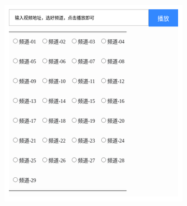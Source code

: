 
<script type="text/javascript">function jspoosearch()
{
if(jspoo.url01.checked)
window.open("https://api.sigujx.com/?url="+jspoo.key.value,"");
if(jspoo.url02.checked)
window.open("http://jx.598110.com/?url="+jspoo.key.value,"");
if(jspoo.url03.checked)
window.open("https://www.administratorw.com/video.php?url="+jspoo.key.value,"");
if(jspoo.url04.checked)
window.open("http://okjx.cc/?url="+jspoo.key.value,"");
if(jspoo.url05.checked)
window.open("http://jqaaa.com/jx.php?url="+jspoo.key.value,"");
if(jspoo.url06.checked)
window.open("https://vip.mpos.ren/v/?url="+jspoo.key.value,"");
if(jspoo.url07.checked)
window.open("http://jiexi.071811.cc/jx.php?url="+jspoo.key.value,"");
if(jspoo.url08.checked)
window.open("http://17kyun.com/api.php?url="+jspoo.key.value,"");
if(jspoo.url09.checked)
window.open("https://jx.618g.com/?url="+jspoo.key.value,"");
if(jspoo.url10.checked)
window.open("http://jx.598110.com/index.php?url="+jspoo.key.value,"");
if(jspoo.url11.checked)
window.open("https://17kyun.com/jx.php?url="+jspoo.key.value,"");
if(jspoo.url12.checked)
window.open("https://www.8090g.cn/jiexi/?url="+jspoo.key.value,"");
if(jspoo.url13.checked)
window.open("https://www.administratorw.com/admin.php?url="+jspoo.key.value,"");
if(jspoo.url14.checked)
window.open("https://z1.m1907.cn/?a=1&jx="+jspoo.key.value,"");
if(jspoo.url15.checked)
window.open("http://jiexi.071811.cc/jx2.php?url="+jspoo.key.value,"");
if(jspoo.url16.checked)
window.open("http://vip.jlsprh.com/?url="+jspoo.key.value,"");
if(jspoo.url17.checked)
window.open("http://jx.618ge.com/?url="+jspoo.key.value,"");
if(jspoo.url18.checked)
window.open("http://jx.drgxj.com/?url="+jspoo.key.value,"");
if(jspoo.url19.checked)
window.open("http://jx.du2.cc/?url="+jspoo.key.value,"");
if(jspoo.url20.checked)
window.open("http://api.bbbbbb.me/vip/?url="+jspoo.key.value,"");
if(jspoo.url21.checked)
window.open("http://vip.jlsprh.com/index.php?url="+jspoo.key.value,"");
if(jspoo.url22.checked)
window.open("http://www.wmxz.wang/video.php?url="+jspoo.key.value,"");
if(jspoo.url23.checked)
window.open("https://cdn.yangju.vip/k/?url="+jspoo.key.value,"");
if(jspoo.url24.checked)
window.open("https://api.653520.top/vip/?url="+jspoo.key.value,"");
if(jspoo.url25.checked)
window.open("https://jx.ab33.top/vip/?url="+jspoo.key.value,"");
if(jspoo.url26.checked)
window.open("https://jx.000180.top/jx/?url="+jspoo.key.value,"");
if(jspoo.url27.checked)
window.open("https://jx.km58.top/jx/?url="+jspoo.key.value,"");
if(jspoo.url28.checked)
window.open("http://api.baiyug.vip/index.php?url="+jspoo.key.value,"");
if(jspoo.url29.checked)
window.open("http://www.sfsft.com/admin.php?url="+jspoo.key.value,"");
return false;
}</script>

<div style="border:12px solid #fff;margin:5px 10px;border-radius:2px;">
    <form method="post" name="jspoo" id="jspoo" style="margin:0px;padding:0px" onsubmit="return(jspoosearch())">
     <input type="submit" value=" 播放 " style="height:47px; width:80px;font-size:16px;color:#fff;background-color: #3388ff;border-style: solid;border:0;outline:none;border-color: #dddddd;padding:0px;float:right;">
       <div style="overflow:hidden;">
     <input type="text" name="key" style="width:100%;font-size:12px;height:45px;padding:0 0px 0 15px;background-color: #fff;border-style: solid;outline:none;border-color: #d2d2d2 display:inline-block;*display:inline;border:1px solid #c1c0c0;" value="输入视频地址，选好频道，点击播放即可" id="myinput">
        </div>  
          <script language="JavaScript" type="text/javascript">var s=document.getElementById("myinput");s.onfocus=function(){if(this.value==this.defaultValue)this.value=''};
 s.onblur=function (){if(/^\s*$/.test(this.value)){this.value=this.defaultValue;this.style.color='#777'}}
 s.onkeydown=function(){this.style.color='#000'}</script>
<p style="line-height:1.5em;clear:both;">
    
</p>
      
        
<table units="hasPercent" class="noBorderTable hhhh" _innercreatetable="true" style="border-collapse:collapse;border:SOLID 0px ;background-color:;" defaultwidth="true" width="100" align="CENTER" border="0" bordercolor="#000000">
    <tbody>
        <tr>
            <td width="23%" bordercolor="rgb(0, 0, 0)" valign="middle" style="padding:0px 3px;font-size:12px;border-top:0px solid #000000;border-right:none;border-bottom:none;border-left:0px solid #000000;word-break:normal;background-color:transparent;text-align:center;" bgcolor="transparent" bselect="top,right,bottom,left" align="center">
                <p style="line-height:2.5em;">
                    <input type="radio" name="ss" id="url01"><span style="font-family:微软雅黑;font-size:14px;color:#1D1E20;">频道-01</span>
                </p>
            </td>
            <td width="23%" bordercolor="rgb(0, 0, 0)" valign="middle" style="padding:0px 3px;font-size:12px;border-top:0px solid #000000;border-right:none;border-bottom:none;border-left:0px solid #000000;word-break:normal;background-color:transparent;text-align:center;" bgcolor="transparent" bselect="top,right,bottom,left" align="center">
                <p style="line-height:2.5em;">
                    <input type="radio" name="ss" id="url02"><span style="font-family:微软雅黑;font-size:14px;color:#1D1E20;">频道-02</span>
                </p>
            </td>
            <td width="23%" bordercolor="rgb(0, 0, 0)" valign="middle" style="padding:0px 3px;font-size:12px;border-top:0px solid #000000;border-right:none;border-bottom:none;border-left:0px solid #000000;word-break:normal;background-color:transparent;text-align:center;" bgcolor="transparent" bselect="top,right,bottom,left" align="center">
                <p style="line-height:2.5em;">
                    <input type="radio" name="ss" id="url03"><span style="font-family:微软雅黑;font-size:14px;color:#1D1E20;">频道-03</span>
                </p>
            </td>
            <td width="23%" bordercolor="rgb(0, 0, 0)" valign="middle" style="padding:0px 3px;font-size:12px;border-top:0px solid #000000;border-right:none;border-bottom:none;border-left:0px solid #000000;word-break:normal;background-color:transparent;text-align:center;" bgcolor="transparent" bselect="top,right,bottom,left" align="center">
                <p style="line-height:2.5em;">
                    <input type="radio" name="ss" id="url04"><span style="font-family:微软雅黑;font-size:14px;color:#1D1E20;">频道-04</span>
                </p>
            </td>
        </tr>
        <tr>
            <td width="23%" bordercolor="rgb(0, 0, 0)" valign="middle" style="padding:0px 3px;font-size:12px;border-top:0px solid #000000;border-right:none;border-bottom:none;border-left:0px solid #000000;word-break:normal;background-color:transparent;text-align:center;" bgcolor="transparent" bselect="top,right,bottom,left" align="center">
                <p style="line-height:2.5em;">
                    <input type="radio" name="ss" id="url05"><span style="font-family:微软雅黑;font-size:14px;color:#1D1E20;">频道-05</span>
                </p>
            </td>
            <td width="23%" bordercolor="rgb(0, 0, 0)" valign="middle" style="padding:0px 3px;font-size:12px;border-top:0px solid #000000;border-right:none;border-bottom:none;border-left:0px solid #000000;word-break:normal;background-color:transparent;text-align:center;" bgcolor="transparent" bselect="top,right,bottom,left" align="center">
                <p style="line-height:2.5em;">
                    <input type="radio" name="ss" id="url06"><span style="font-family:微软雅黑;font-size:14px;color:#1D1E20;">频道-06</span>
                </p>
            </td>
            <td width="23%" bordercolor="rgb(0, 0, 0)" valign="middle" style="padding:0px 3px;font-size:12px;border-top:0px solid #000000;border-right:none;border-bottom:none;border-left:0px solid #000000;word-break:normal;background-color:transparent;text-align:center;" bgcolor="transparent" bselect="top,right,bottom,left" align="center">
                <p style="line-height:2.5em;">
                    <input type="radio" name="ss" id="url07"><span style="font-family:微软雅黑;font-size:14px;color:#1D1E20;">频道-07</span>
                </p>
            </td>
            <td width="23%" bordercolor="rgb(0, 0, 0)" valign="middle" style="padding:0px 3px;font-size:12px;border-top:0px solid #000000;border-right:none;border-bottom:none;border-left:0px solid #000000;word-break:normal;background-color:transparent;text-align:center;" bgcolor="transparent" bselect="top,right,bottom,left" align="center">
                <p style="line-height:2.5em;">
                    <input type="radio" name="ss" id="url08"><span style="font-family:微软雅黑;font-size:14px;color:#1D1E20;">频道-08</span>
                </p>
            </td>
        </tr>
        <tr>
            <td width="23%" bordercolor="rgb(0, 0, 0)" valign="middle" style="padding:0px 3px;font-size:12px;border-top:0px solid #000000;border-right:none;border-bottom:none;border-left:0px solid #000000;word-break:normal;background-color:transparent;text-align:center;" bgcolor="transparent" bselect="top,right,bottom,left" align="center">
                <p style="line-height:2.5em;">
                    <input type="radio" name="ss" id="url09"><span style="font-family:微软雅黑;font-size:14px;color:#1D1E20;">频道-09</span>
                </p>
            </td>
            <td width="23%" bordercolor="rgb(0, 0, 0)" valign="middle" style="padding:0px 3px;font-size:12px;border-top:0px solid #000000;border-right:none;border-bottom:none;border-left:0px solid #000000;word-break:normal;background-color:transparent;text-align:center;" bgcolor="transparent" bselect="top,right,bottom,left" align="center">
                <p style="line-height:2.5em;">
                    <input type="radio" name="ss" id="url10"><span style="font-family:微软雅黑;font-size:14px;color:#1D1E20;">频道-10</span>
                </p>
            </td>
            <td width="23%" bordercolor="rgb(0, 0, 0)" valign="middle" style="padding:0px 3px;font-size:12px;border-top:0px solid #000000;border-right:none;border-bottom:none;border-left:0px solid #000000;word-break:normal;background-color:transparent;text-align:center;" bgcolor="transparent" bselect="top,right,bottom,left" align="center">
                <p style="line-height:2.5em;">
                    <input type="radio" name="ss" id="url11"><span style="font-family:微软雅黑;font-size:14px;color:#1D1E20;">频道-11</span>
                </p>
            </td>
            <td width="23%" bordercolor="rgb(0, 0, 0)" valign="middle" style="padding:0px 3px;font-size:12px;border-top:0px solid #000000;border-right:none;border-bottom:none;border-left:0px solid #000000;word-break:normal;background-color:transparent;text-align:center;" bgcolor="transparent" bselect="top,right,bottom,left" align="center">
                <p style="line-height:2.5em;">
                    <input type="radio" name="ss" id="url12"><span style="font-family:微软雅黑;font-size:14px;color:#1D1E20;">频道-12</span>
                </p>
            </td>
        </tr>
        <tr>
            <td width="23%" bordercolor="rgb(0, 0, 0)" valign="middle" style="padding:0px 3px;font-size:12px;border-top:0px solid #000000;border-right:none;border-bottom:none;border-left:0px solid #000000;word-break:normal;background-color:transparent;text-align:center;" bgcolor="transparent" bselect="top,right,bottom,left" align="center">
                <p style="line-height:2.5em;">
                    <input type="radio" name="ss" id="url13"><span style="font-family:微软雅黑;font-size:14px;color:#1D1E20;">频道-13</span>
                </p>
            </td>
            <td width="23%" bordercolor="rgb(0, 0, 0)" valign="middle" style="padding:0px 3px;font-size:12px;border-top:0px solid #000000;border-right:none;border-bottom:none;border-left:0px solid #000000;word-break:normal;background-color:transparent;text-align:center;" bgcolor="transparent" bselect="top,right,bottom,left" align="center">
                <p style="line-height:2.5em;">
                    <input type="radio" name="ss" id="url14"><span style="font-family:微软雅黑;font-size:14px;color:#1D1E20;">频道-14</span>
                </p>
            </td>
            <td width="23%" bordercolor="rgb(0, 0, 0)" valign="middle" style="padding:0px 3px;font-size:12px;border-top:0px solid #000000;border-right:none;border-bottom:none;border-left:0px solid #000000;word-break:normal;background-color:transparent;text-align:center;" bgcolor="transparent" bselect="top,right,bottom,left" align="center">
                <p style="line-height:2.5em;">
                    <input type="radio" name="ss" id="url15"><span style="font-family:微软雅黑;font-size:14px;color:#1D1E20;">频道-15</span>
                </p>
            </td>
            <td width="23%" bordercolor="rgb(0, 0, 0)" valign="middle" style="padding:0px 3px;font-size:12px;border-top:0px solid #000000;border-right:none;border-bottom:none;border-left:0px solid #000000;word-break:normal;background-color:transparent;text-align:center;" bgcolor="transparent" bselect="top,right,bottom,left" align="center">
                <p style="line-height:2.5em;">
                    <input type="radio" name="ss" id="url16"><span style="font-family:微软雅黑;font-size:14px;color:#1D1E20;">频道-16</span>
                </p>
            </td>
        </tr>
        <tr>
            <td width="23%" bordercolor="rgb(0, 0, 0)" valign="middle" style="padding:0px 3px;font-size:12px;border-top:0px solid #000000;border-right:none;border-bottom:none;border-left:0px solid #000000;word-break:normal;background-color:transparent;text-align:center;" bgcolor="transparent" bselect="top,right,bottom,left" align="center">
                <p style="line-height:2.5em;">
                    <input type="radio" name="ss" id="url17"><span style="font-family:微软雅黑;font-size:14px;color:#1D1E20;">频道-17</span>
                </p>
            </td>
            <td width="23%" bordercolor="rgb(0, 0, 0)" valign="middle" style="padding:0px 3px;font-size:12px;border-top:0px solid #000000;border-right:none;border-bottom:none;border-left:0px solid #000000;word-break:normal;background-color:transparent;text-align:center;" bgcolor="transparent" bselect="top,right,bottom,left" align="center">
                <p style="line-height:2.5em;">
                    <input type="radio" name="ss" id="url18"><span style="font-family:微软雅黑;font-size:14px;color:#1D1E20;">频道-18</span>
                </p>
            </td>
            <td width="23%" bordercolor="rgb(0, 0, 0)" valign="middle" style="padding:0px 3px;font-size:12px;border-top:0px solid #000000;border-right:none;border-bottom:none;border-left:0px solid #000000;word-break:normal;background-color:transparent;text-align:center;" bgcolor="transparent" bselect="top,right,bottom,left" align="center">
                <p style="line-height:2.5em;">
                    <input type="radio" name="ss" id="url19"><span style="font-family:微软雅黑;font-size:14px;color:#1D1E20;">频道-19</span>
                </p>
            </td>
            <td width="23%" bordercolor="rgb(0, 0, 0)" valign="middle" style="padding:0px 3px;font-size:12px;border-top:0px solid #000000;border-right:none;border-bottom:none;border-left:0px solid #000000;word-break:normal;background-color:transparent;text-align:center;" bgcolor="transparent" bselect="top,right,bottom,left" align="center">
                <p style="line-height:2.5em;">
                    <input type="radio" name="ss" id="url20"><span style="font-family:微软雅黑;font-size:14px;color:#1D1E20;">频道-20</span>
                </p>
            </td>
        </tr>
        <tr>
            <td width="23%" bordercolor="rgb(0, 0, 0)" valign="middle" style="padding:0px 3px;font-size:12px;border-top:0px solid #000000;border-right:none;border-bottom:none;border-left:0px solid #000000;word-break:normal;background-color:transparent;text-align:center;" bgcolor="transparent" bselect="top,right,bottom,left" align="center">
                <p style="line-height:2.5em;">
                    <input type="radio" name="ss" id="url21"><span style="font-family:微软雅黑;font-size:14px;color:#1D1E20;">频道-21</span>
                </p>
            </td>
            <td width="23%" bordercolor="rgb(0, 0, 0)" valign="middle" style="padding:0px 3px;font-size:12px;border-top:0px solid #000000;border-right:none;border-bottom:none;border-left:0px solid #000000;word-break:normal;background-color:transparent;text-align:center;" bgcolor="transparent" bselect="top,right,bottom,left" align="center">
                <p style="line-height:2.5em;">
                    <input type="radio" name="ss" id="url22"><span style="font-family:微软雅黑;font-size:14px;color:#1D1E20;">频道-22</span>
                </p>
            </td>
            <td width="23%" bordercolor="rgb(0, 0, 0)" valign="middle" style="padding:0px 3px;font-size:12px;border-top:0px solid #000000;border-right:none;border-bottom:none;border-left:0px solid #000000;word-break:normal;background-color:transparent;text-align:center;" bgcolor="transparent" bselect="top,right,bottom,left" align="center">
                <p style="line-height:2.5em;">
                    <input type="radio" name="ss" id="url23"><span style="font-family:微软雅黑;font-size:14px;color:#1D1E20;">频道-23</span>
                </p>
            </td>
            <td width="23%" bordercolor="rgb(0, 0, 0)" valign="middle" style="padding:0px 3px;font-size:12px;border-top:0px solid #000000;border-right:none;border-bottom:none;border-left:0px solid #000000;word-break:normal;background-color:transparent;text-align:center;" bgcolor="transparent" bselect="top,right,bottom,left" align="center">
                <p style="line-height:2.5em;">
                    <input type="radio" name="ss" id="url24"><span style="font-family:微软雅黑;font-size:14px;color:#1D1E20;">频道-24</span>
                </p>
            </td>
        </tr>
        <tr>
            <td width="23%" bordercolor="rgb(0, 0, 0)" valign="middle" style="padding:0px 3px;font-size:12px;border-top:0px solid #000000;border-right:none;border-bottom:none;border-left:0px solid #000000;word-break:normal;background-color:transparent;text-align:center;" bgcolor="transparent" bselect="top,right,bottom,left" align="center">
                <p style="line-height:2.5em;">
                    <input type="radio" name="ss" id="url25"><span style="font-family:微软雅黑;font-size:14px;color:#1D1E20;">频道-25</span>
                </p>
            </td>
            <td width="23%" bordercolor="rgb(0, 0, 0)" valign="middle" style="padding:0px 3px;font-size:12px;border-top:0px solid #000000;border-right:none;border-bottom:none;border-left:0px solid #000000;word-break:normal;background-color:transparent;text-align:center;" bgcolor="transparent" bselect="top,right,bottom,left" align="center">
                <p style="line-height:2.5em;">
                    <input type="radio" name="ss" id="url26"><span style="font-family:微软雅黑;font-size:14px;color:#1D1E20;">频道-26</span>
                </p>
            </td>
            <td width="23%" bordercolor="rgb(0, 0, 0)" valign="middle" style="padding:0px 3px;font-size:12px;border-top:0px solid #000000;border-right:none;border-bottom:none;border-left:0px solid #000000;word-break:normal;background-color:transparent;text-align:center;" bgcolor="transparent" bselect="top,right,bottom,left" align="center">
                <p style="line-height:2.5em;">
                    <input type="radio" name="ss" id="url27"><span style="font-family:微软雅黑;font-size:14px;color:#1D1E20;">频道-27</span>
                </p>
            </td>
            <td width="23%" bordercolor="rgb(0, 0, 0)" valign="middle" style="padding:0px 3px;font-size:12px;border-top:0px solid #000000;border-right:none;border-bottom:none;border-left:0px solid #000000;word-break:normal;background-color:transparent;text-align:center;" bgcolor="transparent" bselect="top,right,bottom,left" align="center">
                <p style="line-height:2.5em;">
                    <input type="radio" name="ss" id="url28"><span style="font-family:微软雅黑;font-size:14px;color:#1D1E20;">频道-28</span>
                </p>
            </td>
        </tr>
        <tr>
            <td width="23%" bordercolor="rgb(0, 0, 0)" valign="middle" style="padding:0px 3px;font-size:12px;border-top:0px solid #000000;border-right:none;border-bottom:none;border-left:0px solid #000000;word-break:normal;background-color:transparent;text-align:center;" bgcolor="transparent" bselect="top,right,bottom,left" align="center">
                <p style="line-height:2.5em;">
                    <input type="radio" name="ss" id="url29"><span style="font-family:微软雅黑;font-size:14px;color:#1D1E20;">频道-29</span>
                </p>
            </td>



